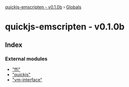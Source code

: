 [quickjs-emscripten - v0.1.0b](README.md) › [Globals](globals.md)

# quickjs-emscripten - v0.1.0b

## Index

### External modules

* ["ffi"](modules/_ffi_.md)
* ["quickjs"](modules/_quickjs_.md)
* ["vm-interface"](modules/_vm_interface_.md)
